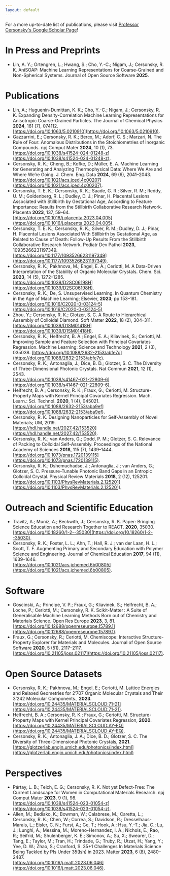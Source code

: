 ```yaml
---
layout: default
---
```

For a more up-to-date list of publications, please visit [Professor Cersonsky's Google Scholar Page](https://scholar.google.com/citations?user=B2cyV70AAAAJ&hl=en&oi=ao)! 

# In Press and Preprints
- Lin, A. Y.; Ortengren, L.; Hwang, S.; Cho, Y.-C.; Nigam, J.; Cersonsky, R. K. AniSOAP: Machine Learning Representations for Coarse-Grained and Non-Spherical Systems. Journal of Open Source Software **2025**.

# Publications
- Lin, A.; Huguenin-Dumittan, K. K.; Cho, Y.-C.; Nigam, J.; Cersonsky, R. K. Expanding Density-Correlation Machine Learning Representations for Anisotropic Coarse-Grained Particles. The Journal of Chemical Physics **2024**, 161 (7), 074112.  
  [https://doi.org/10.1063/5.0210910](https://doi.org/10.1063/5.0210910).
- Gazzarrini, E.; Cersonsky, R. K.; Bercx, M.; Adorf, C. S.; Marzari, N. The Rule of Four: Anomalous Distributions in the Stoichiometries of Inorganic Compounds. npj Comput Mater **2024**, 10 (1), 73.  
  [https://doi.org/10.1038/s41524-024-01248-z](https://doi.org/10.1038/s41524-024-01248-z).
- Cersonsky, R. K.; Cheng, B.; Kofke, D.; Müller, E. A. Machine Learning for Generating and Analyzing Thermophysical Data: Where We Are and Where We’re Going. J. Chem. Eng. Data **2024**, 69 (6), 2041–2043.  
  [https://doi.org/10.1021/acs.jced.4c00207](https://doi.org/10.1021/acs.jced.4c00207).
- Cersonsky, T. E. K.; Cersonsky, R. K.; Saade, G. R.; Silver, R. M.; Reddy, U. M.; Goldenberg, R. L.; Dudley, D. J.; Pinar, H. Placental Lesions Associated with Stillbirth by Gestational Age, According to Feature Importance: Results from the Stillbirth Collaborative Research Network. Placenta **2023**, 137, 59–64. 
  [https://doi.org/10.1016/j.placenta.2023.04.005](https://doi.org/10.1016/j.placenta.2023.04.005).
- Cersonsky, T. E. K.; Cersonsky, R. K.; Silver, R. M.; Dudley, D. J.; Pinar, H. Placental Lesions Associated With Stillbirth by Gestational Age, as Related to Cause of Death: Follow-Up Results From the Stillbirth Collaborative Research Network. Pediatr Dev Pathol **2023**, 10935266231197349.  
  [https://doi.org/10.1177/10935266231197349](https://doi.org/10.1177/10935266231197349).
- Cersonsky, R. K.; Pakhnova, M.; Engel, E. A.; Ceriotti, M. A Data-Driven Interpretation of the Stability of Organic Molecular Crystals. Chem. Sci. **2023**, 14 (5), 1272–1285.  
  [https://doi.org/10.1039/D2SC06198H](https://doi.org/10.1039/D2SC06198H).
- Cersonsky, R. K.; De, S. Unsupervised Learning. In Quantum Chemistry in the Age of Machine Learning; Elsevier, **2023**; pp 153–181.
  [https://doi.org/10.1016/C2020-0-03124-5](https://doi.org/10.1016/C2020-0-03124-5)
- Zhou, Y.; Cersonsky, R. K.; Glotzer, S. C. A Route to Hierarchical Assembly of Colloidal Diamond. Soft Matter **2022**, 18 (2), 304–311.  
  [https://doi.org/10.1039/D1SM01418H](https://doi.org/10.1039/D1SM01418H).
- Cersonsky, R. K.; Helfrecht, B. A.; Engel, E. A.; Kliavinek, S.; Ceriotti, M. Improving Sample and Feature Selection with Principal Covariates Regression. Machine Learning: Science and Technology **2021**, 2 (3), 035038.
  [https://doi.org/10.1088/2632-2153/abfe7c](https://doi.org/10.1088/2632-2153/abfe7c).
- Cersonsky, R. K.; Antonaglia, J.; Dice, B. D.; Glotzer, S. C. The Diversity of Three-Dimensional Photonic Crystals. Nat Commun **2021**, 12 (1), 2543.  
  [https://doi.org/10.1038/s41467-021-22809-6](https://doi.org/10.1038/s41467-021-22809-6).
- Helfrecht, B. A.; Cersonsky, R. K.; Fraux, G.; Ceriotti, M. Structure-Property Maps with Kernel Principal Covariates Regression. Mach. Learn.: Sci. Technol. **2020**, 1 (4), 045021.  
  [https://doi.org/10.1088/2632-2153/aba9ef](https://doi.org/10.1088/2632-2153/aba9ef).
- Cersonsky, R. K. Designing Nanoparticles for Self-Assembly of Novel Materials; UM, 2019.  
  [https://hdl.handle.net/2027.42/153520](https://hdl.handle.net/2027.42/153520).
- Cersonsky, R. K.; van Anders, G.; Dodd, P. M.; Glotzer, S. C. Relevance of Packing to Colloidal Self-Assembly. Proceedings of the National Academy of Sciences **2018**, 115 (7), 1439–1444.  
  [https://doi.org/10.1073/pnas.1720139115](https://doi.org/10.1073/pnas.1720139115).
- Cersonsky, R. K.; Dshemuchadse, J.; Antonaglia, J.; van Anders, G.; Glotzer, S. C. Pressure-Tunable Photonic Band Gaps in an Entropic Colloidal Crystal. Physical Review Materials **2018**, 2 (12), 125201.  
  [https://doi.org/10.1103/PhysRevMaterials.2.125201](https://doi.org/10.1103/PhysRevMaterials.2.125201).

# Outreach and Scientific Education
- Travitz, A.; Muniz, A.; Beckwith, J.; Cersonsky, R. K. Paper: Bringing Science Education and Research Together to REACT. **2020**, 35030.  
  [https://doi.org/10.18260/1-2--35030](https://doi.org/10.18260/1-2--35030).
- Cersonsky, R. K.; Foster, L. L.; Ahn, T.; Hall, R. J.; van der Laan, H. L.; Scott, T. F. Augmenting Primary and Secondary Education with Polymer Science and Engineering. Journal of Chemical Education **2017**, 94 (11), 1639–1646.  
  [https://doi.org/10.1021/acs.jchemed.6b00805](https://doi.org/10.1021/acs.jchemed.6b00805).

# Software
- Goscinski, A.; Principe, V. P.; Fraux, G.; Kliavinek, S.; Helfrecht, B. A.; Loche, P.; Ceriotti, M.; Cersonsky, R. K. Scikit-Matter : A Suite of Generalisable Machine Learning Methods Born out of Chemistry and Materials Science. Open Res Europe **2023**, 3, 81.  
  [https://doi.org/10.12688/openreseurope.15789.1](https://doi.org/10.12688/openreseurope.15789.1).
- Fraux, G.; Cersonsky, R.; Ceriotti, M. Chemiscope: Interactive Structure-Property Explorer for Materials and Molecules. Journal of Open Source Software **2020**, 5 (51), 2117–2117.  
  [https://doi.org/10.21105/joss.02117](https://doi.org/10.21105/joss.02117).

# Open Source Datasets
- Cersonsky, R. K.; Pakhnova, M.; Engel, E.; Ceriotti, M. Lattice Energies and Relaxed Geometries for 2’707 Organic Molecular Crystals and Their 3’242 Molecular Components., **2023**.  
  [https://doi.org/10.24435/MATERIALSCLOUD:71-21](https://doi.org/10.24435/MATERIALSCLOUD:71-21).
- Helfrecht, B. A.; Cersonsky, R. K.; Fraux, G.; Ceriotti, M. Structure-Property Maps with Kernel Principal Covariates Regression, **2020**.  
  [https://doi.org/10.24435/MATERIALSCLOUD:AY-EQ](https://doi.org/10.24435/MATERIALSCLOUD:AY-EQ).
- Cersonsky, R. K.; Antonaglia, J. A.; Dice, B. D.; Glotzer, S. C. The Diversity of Three-Dimensional Photonic Crystals, **2021**. 
  [https://glotzerlab.engin.umich.edu/photonics/index.html](https://glotzerlab.engin.umich.edu/photonics/index.html)


# Perspectives
- Pártay, L. B.; Teich, E. G.; Cersonsky, R. K. Not yet Defect-Free: The Current Landscape for Women in Computational Materials Research. npj Comput Mater **2023**, 9 (1), 98.  
  [https://doi.org/10.1038/s41524-023-01054-z](https://doi.org/10.1038/s41524-023-01054-z).
- Allen, M.; Bediako, K.; Bowman, W.; Calabrese, M.; Caretta, L.; Cersonsky, R. K.; Chen, W.; Correa, S.; Davidson, R.; Dresselhaus-Marais, L.; Eisler, C. N.; Furst, A.; Ge, T.; Hook, A.; Hsu, Y.-T.; Jia, C.; Lu, J.; Lunghi, A.; Messina, M.; Moreno-Hernandez, I. A.; Nichols, E.; Rao, R.; Seifrid, M.; Shulenberger, K. E.; Simonov, A.; Su, X.; Swearer, D.; Tang, E.; Taylor, M.; Tran, H.; Trindade, G.; Truby, R.; Utzat, H.; Yang, Y.; Yee, D. W.; Zhao, S.; Cranford, S. 35+1 Challenges In Materials Science Being Tackled by PIs Under 35(Ish) in 2023. Matter **2023**, 6 (8), 2480–2487.  
  [https://doi.org/10.1016/j.matt.2023.06.046](https://doi.org/10.1016/j.matt.2023.06.046).

<!-- (38) Umaña, J. E.; Zawicki, N. A.; Cersonsky, R. K.; Gebbie, M. A.; Zavala, V. M. Identifying the Impact of Chemical Functional Groups on Ionic Liquid Conductivity.
(39) Nayak, S. K.; Lee, S.; Cersonsky, R. K. Leveraging Machine-Learning Representations to Design Photonic Band Gaps Crystals.
(40) Jorgensen, C. A.; Lin, A. Y.; Cersonsky, R. K. Interpretable Visualizations of Data Spaces for Classification Problems via Principal Covariates Classification.
(41) Hooven, N. E.; Lin, A. Y.; Cersonsky, R. K. Determining the Extrapolation Limit of Machine Learned Potentials for Oligomeric and Polymeric Systems.
(42) Gazzarini, E.; Bercx, M.; Cersonsky, R. K.; Adorf, C. S.; Marzari, N. Reply to: An Explanation for the Rule of Four in Inorganic Materials. -->


<!-- Maybe remove: Line 18 (Molecular Crystals Materials Cloud), Line 21 (Forbes 30 under 30), Line 26 (KPCovR Materials Cloud)
Elvis' Submitted? -->